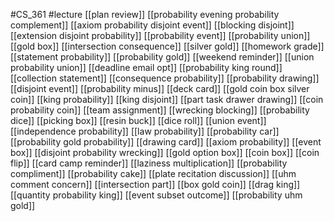 #CS_361
#lecture
[[plan review]]
[[probability evening probability complement]]
[[axiom probability disjoint event]]
[[blocking disjoint]]
[[extension disjoint probability]]
[[probability event]]
[[probability union]]
[[gold box]]
[[intersection consequence]]
[[silver gold]]
[[homework grade]]
[[statement probability]]
[[probability gold]]
[[weekend reminder]]
[[union probability union]]
[[deadline email opt]]
[[probability king round]]
[[collection statement]]
[[consequence probability]]
[[probability drawing]]
[[disjoint event]]
[[probability minus]]
[[deck card]]
[[gold coin box silver coin]]
[[king probability]]
[[king disjoint]]
[[part task drawer drawing]]
[[coin probability coin]]
[[team assignment]]
[[wrecking blocking]]
[[probability dice]]
[[picking box]]
[[resin buck]]
[[dice roll]]
[[union event]]
[[independence probability]]
[[law probability]]
[[probability car]]
[[probability gold probability]]
[[drawing card]]
[[axiom probability]]
[[event box]]
[[disjoint probability wrecking]]
[[gold option box]]
[[coin box]]
[[coin flip]]
[[card camp reminder]]
[[laziness multiplication]]
[[probability compliment]]
[[probability cake]]
[[plate recitation discussion]]
[[uhm comment concern]]
[[intersection part]]
[[box gold coin]]
[[drag king]]
[[quantity probability king]]
[[event subset outcome]]
[[probability uhm gold]]
